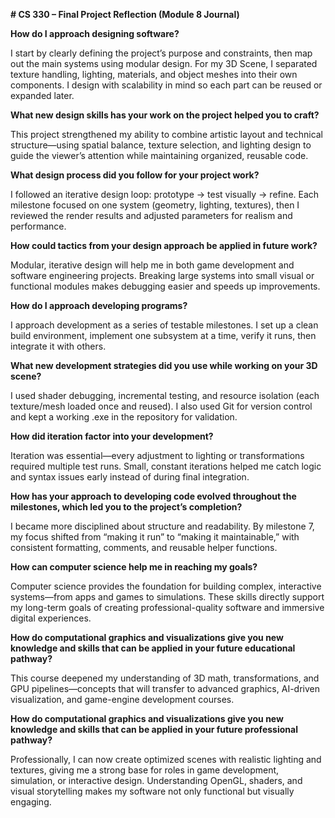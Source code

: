 **# CS 330 – Final Project Reflection (Module 8 Journal)**


**How do I approach designing software?**

I start by clearly defining the project’s purpose and constraints, then map out the main systems using modular design. For my 3D Scene, I separated texture handling, lighting, materials, and object meshes into their own components. I design with scalability in mind so each part can be reused or expanded later.

**What new design skills has your work on the project helped you to craft?**

This project strengthened my ability to combine artistic layout and technical structure—using spatial balance, texture selection, and lighting design to guide the viewer’s attention while maintaining organized, reusable code.

**What design process did you follow for your project work?**

I followed an iterative design loop: prototype → test visually → refine. Each milestone focused on one system (geometry, lighting, textures), then I reviewed the render results and adjusted parameters for realism and performance.

**How could tactics from your design approach be applied in future work?**

Modular, iterative design will help me in both game development and software engineering projects. Breaking large systems into small visual or functional modules makes debugging easier and speeds up improvements.






**How do I approach developing programs?**

I approach development as a series of testable milestones. I set up a clean build environment, implement one subsystem at a time, verify it runs, then integrate it with others.

**What new development strategies did you use while working on your 3D scene?**

I used shader debugging, incremental testing, and resource isolation (each texture/mesh loaded once and reused). I also used Git for version control and kept a working .exe in the repository for validation.

**How did iteration factor into your development?**

Iteration was essential—every adjustment to lighting or transformations required multiple test runs. Small, constant iterations helped me catch logic and syntax issues early instead of during final integration.

**How has your approach to developing code evolved throughout the milestones, which led you to the project’s completion?**

I became more disciplined about structure and readability. By milestone 7, my focus shifted from “making it run” to “making it maintainable,” with consistent formatting, comments, and reusable helper functions.






**How can computer science help me in reaching my goals?**

Computer science provides the foundation for building complex, interactive systems—from apps and games to simulations. These skills directly support my long-term goals of creating professional-quality software and immersive digital experiences.

**How do computational graphics and visualizations give you new knowledge and skills that can be applied in your future educational pathway?**

This course deepened my understanding of 3D math, transformations, and GPU pipelines—concepts that will transfer to advanced graphics, AI-driven visualization, and game-engine development courses.

**How do computational graphics and visualizations give you new knowledge and skills that can be applied in your future professional pathway?**

Professionally, I can now create optimized scenes with realistic lighting and textures, giving me a strong base for roles in game development, simulation, or interactive design. Understanding OpenGL, shaders, and visual storytelling makes my software not only functional but visually engaging.
